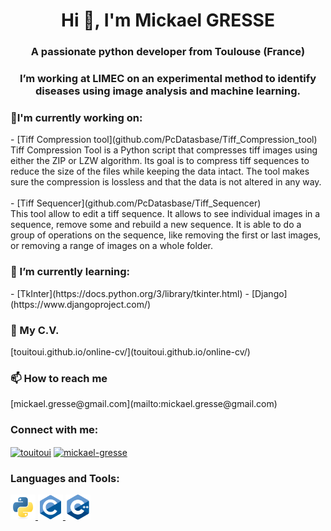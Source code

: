 <h1 align="center">Hi 👋, I'm Mickael GRESSE</h1>
<h3 align="center">A passionate python developer from Toulouse (France)</h3>

<h3 align="center">I’m working at LIMEC on an experimental method to identify diseases using image analysis and machine learning.</h3>
<h3>🔭I'm currently working on:</h4>
- [Tiff Compression tool](github.com/PcDatasbase/Tiff_Compression_tool)<br>
                    Tiff Compression Tool is a Python script that compresses tiff images using either the ZIP or LZW algorithm.
                    Its goal is to compress tiff sequences to reduce the size of the files while keeping the data intact.
                    The tool makes sure the compression is lossless and that the data is not altered in any way. 
<br><br>
- [Tiff Sequencer](github.com/PcDatasbase/Tiff_Sequencer)<br>
                    This tool allow to edit a tiff sequence. It allows to see individual images in a sequence, remove some and rebuild a new sequence.
                    It is able to do a group of operations on the sequence, like removing the first or last images, or removing a range of images on a whole folder.

<h3>🌱 I’m currently learning:</h3>
- [TkInter](https://docs.python.org/3/library/tkinter.html)
- [Django](https://www.djangoproject.com/)

<h3>📄 My C.V.</h3>
 [touitoui.github.io/online-cv/](touitoui.github.io/online-cv/)

<h3>📫 How to reach me</h3>
 [mickael.gresse@gmail.com](mailto:mickael.gresse@gmail.com)


<h3 align="left">Connect with me:</h3>
<p align="left">
<a href="https://github.com/Touitoui" target="blank"><img align="center" src="https://raw.githubusercontent.com/rahuldkjain/github-profile-readme-generator/master/src/images/icons/Social/github.svg" alt="touitoui" height="30" width="40" /></a>
<a href="https://linkedin.com/in/mickael-gresse" target="blank"><img align="center" src="https://raw.githubusercontent.com/rahuldkjain/github-profile-readme-generator/master/src/images/icons/Social/linked-in-alt.svg" alt="mickael-gresse" height="30" width="40" /></a>
</p>

<h3 align="left">Languages and Tools:</h3>
<p align="left"> <a href="https://www.python.org" target="_blank" rel="noreferrer"> <img src="https://raw.githubusercontent.com/devicons/devicon/master/icons/python/python-original.svg" alt="python" width="40" height="40"/> </a> <a href="https://www.cprogramming.com/" target="_blank" rel="noreferrer"> <img src="https://raw.githubusercontent.com/devicons/devicon/master/icons/c/c-original.svg" alt="c" width="40" height="40"/> </a> <a href="https://www.w3schools.com/cpp/" target="_blank" rel="noreferrer"> <img src="https://raw.githubusercontent.com/devicons/devicon/master/icons/cplusplus/cplusplus-original.svg" alt="cplusplus" width="40" height="40"/> </a> </p>
